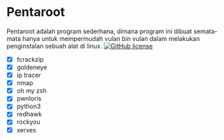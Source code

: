 # Pentaroot
Pentaroot adalah program sederhana, dimana program ini dibuat semata-mata hanya untuk mempermudah vulan bin vulan dalam melakukan penginstalan sebuah alat di linux.
[![GitHub license](https://img.shields.io/github/license/rofid0ank/pentaroot?style=for-the-badge)](https://github.com/rofid0ank/pentaroot/blob/main/LICENSE)
- [x] fcrackzip
- [x] goldeneye
- [x] ip tracer
- [x] nmap
- [x] oh my zsh
- [x] pwnloris
- [x] python3
- [x] redhawk
- [x] rockyou
- [x] xerxes
